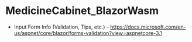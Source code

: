# MedicineCabinet_BlazorWasm

* Input Form Info (Validation, Tips, etc.) - https://docs.microsoft.com/en-us/aspnet/core/blazor/forms-validation?view=aspnetcore-3.1

